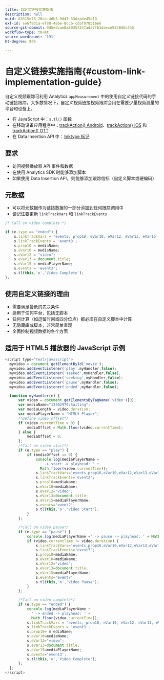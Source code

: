 ```yaml
---
title: 自定义链接实施指南
description: null
uuid: 83315e73-20ca-4db5-9d43-33daade45a13
exl-id: ee6f931a-ef80-4ebe-8ccb-cdbf970516e6
source-git-commit: 0d5edcae0a80357247ada7f61daece9840d5c4b5
workflow-type: tm+mt
source-wordcount: '191'
ht-degree: 96%

---
```


# 自定义链接实施指南{#custom-link-implementation-guide}

自定义视频跟踪可利用 Analytics `appMeasurement` 中的使用自定义链接代码的手动链接跟踪。大多数情况下，自定义视频链接视频跟踪会用在需要少量视频测量的平台和设备上。

* 在 JavaScript 中：`s.tl()` 函数
* 在移动设备应用程序中：[trackAction() Android](https://experienceleague.adobe.com/docs/mobile-services/android/analytics-android/actions.html)、[trackAction() iOS](https://docs.adobe.com/content/help/zh-Hans/mobile-services/ios/analytics-ios/actions.html) 和 [trackAction() OTT](/help/sdk-implement/analytics-with-ott/track-app-actions.md)
* 在 Data Insertion API 中：[linktype 标记](https://github.com/AdobeDocs/analytics-1.4-apis/blob/master/docs/data-insertion-api/reference/r_supported_tags.md)

## 要求

* 访问视频播放器 API 事件和数据
* 在使用 Analytics SDK 时能够添加脚本
* 如果使用 Data Insertion API，则能够添加跟踪信标（自定义脚本或硬编码）

## 元数据

* 可以将元数据作为链接数据的一部分添加到任何跟踪调用中
* 请记住要更新 `linkTrackVars` 和 `linkTrackEvents`

```javascript
/* Call on video complete */

if (e.type == "ended") {  
    s.linkTrackVars = 'events, prop10, eVar10, eVar12, eVar13, eVar15';
    s.linkTrackEvents = 'event3';
    s.prop10 = mediaName;
    s.eVar10 = mediaName;
    s.eVar12 = "video";
    s.eVar13 = document.title;
    s.eVar15 = mediaPlayerName;
    s.events = 'event3';
    s.tl(this,'o','Video Complete');
};
```

## 使用自定义链接的理由

* 需要满足最低的先决条件
* 适用于任何平台，包括无脚本
* 任何计算（如逗留时间或四分位点）都必须在自定义脚本中计算
* 无隐藏库或脚本，非常简单直观
* 全面控制视频数据的各个方面

## 适用于 HTML5 播放器的 JavaScript 示例

```javascript
<script type="text/javascript">
  myvideo = document.getElementById('movie');
  myvideo.addEventListener('play',myHandler,false);
  myvideo.addEventListener('seeked',myHandler,false);
  myvideo.addEventListener('seeking',myHandler,false);
  myvideo.addEventListener('pause',myHandler,false);
  myvideo.addEventListener('ended',myHandler,false);

  function myHandler(e) {
      var video = document.getElementsByTagName('video')[0];
      var mediaName="13502979:Sailing";
      var mediaLength = video.duration;
      var mediaPlayerName = "HTML5 Player";
      /*Define video offset*/
      if (video.currentTime > 0) {
          mediaOffset = Math.floor(video.currentTime);
      } else {
          mediaOffset = 0;
      };
      /*Call on video start*/
      if (e.type == "play") {
          if (mediaOffset == 0) {
              console.log(mediaPlayerName +
                ' -> start -> playhead: ' +  
                Math.floor(video.currentTime));
              s.linkTrackVars='events,prop10,eVar10,eVar12,eVar13,eVar15';
              s.linkTrackEvents='event2';
              s.prop10=mediaName;
              s.eVar10=mediaName;
              s.eVar12="video";
              s.eVar13=document.title;
              s.eVar15=mediaPlayerName;
              s.events='event2';
              s.tl(this,'o','Video Start');
          }
      };

      /*Call on video pause*/
      if (e.type == "pause") {
          console.log(mediaPlayerName +' -> pause -> playhead: ' + Math.floor(video.currentTime));
          if (video.currentTime != video.duration) {
              s.linkTrackVars='events,prop10,eVar10,eVar12,eVar13,eVar15';
              s.linkTrackEvents='event7';
              s.prop10=mediaName;
              s.eVar10=mediaName;
              s.eVar12="video";
              s.eVar13=document.title;
              s.eVar15=mediaPlayerName;
              s.events='event7';
              s.tl(this,'o','Video Pause');
          }
      };

      /*Call on video complete*/
      if (e.type == "ended") {
          console.log(mediaPlayerName +
            ' -> ended -> playhead: ' +
            Math.floor(video.currentTime));
          s.linkTrackVars = 'events, prop10, eVar10, eVar12, eVar13, eVar15';
          s.linkTrackEvents = 'event3';
          s.prop10= m ediaName;
          s.eVar10=mediaName;
          s.eVar12="video";
          s.eVar13=document.title;
          s.eVar15=mediaPlayerName;
          s.events='event3';
          s.tl(this,'o','Video Complete');
      };
  };
</script>
```
